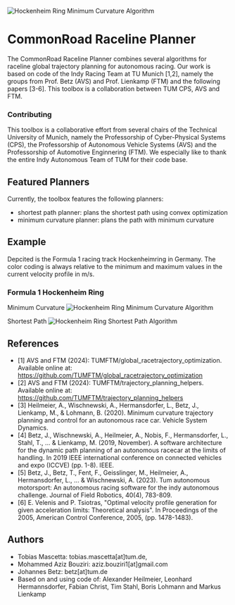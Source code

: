 ![Hockenheim Ring Minimum Curvature Algorithm](docs/assets/combined_av_chairs.svg)
# CommonRoad Raceline Planner
The CommonRoad Raceline Planner combines several algorithms for raceline global trajectory planning for 
autonomous racing.
Our work is based on code of the Indy Racing Team at TU Munich [1,2], namely the groups from Prof. Betz (AVS) and Prof. Lienkamp (FTM)
and the following papers [3-6]. This toolbox is a collaboration between TUM CPS, AVS and FTM.

### Contributing
This toolbox is a collaborative effort from several chairs of the Technical University of Munich, namely
the Professorship of Cyber-Physical Systems (CPS), the Professorship of Autonomous Vehicle Systems (AVS) 
and the Professorship of Automotive Enginnering (FTM). We especially like to thank the entire Indy Autonomous Team
of TUM for their code base.

## Featured Planners
Currently, the toolbox features the following planners: 
- shortest path planner: plans the shortest path using convex optimization
- minimum curvature planner: plans the path with minimum curvature

## Example
Depcited is the Formula 1 racing track Hockenheimring in Germany.
The color coding is always relative to the minimum and maximum values in the current velocity profile in m/s.

### Formula 1 Hockenheim Ring
Minimum Curvature
![Hockenheim Ring Minimum Curvature Algorithm](docs/assets/hhr.png)

Shortest Path
![Hockenheim Ring Shortest Path Algorithm](docs/assets/hhr_sp.png)


## References
- [1] AVS and FTM (2024): TUMFTM/global_racetrajectory_optimization. Available online at: https://github.com/TUMFTM/global_racetrajectory_optimization
- [2] AVS and FTM (2024): TUMFTM/trajectory_planning_helpers. Available online at: https://github.com/TUMFTM/trajectory_planning_helpers
- [3] Heilmeier, A., Wischnewski, A., Hermansdorfer, L., Betz, J., Lienkamp, M., & Lohmann, B. (2020). Minimum curvature trajectory planning and control for an autonomous race car. Vehicle System Dynamics.
- [4] Betz, J., Wischnewski, A., Heilmeier, A., Nobis, F., Hermansdorfer, L., Stahl, T., ... & Lienkamp, M. (2019, November). A software architecture for the dynamic path planning of an autonomous racecar at the limits of handling. In 2019 IEEE international conference on connected vehicles and expo (ICCVE) (pp. 1-8). IEEE.
- [5] Betz, J., Betz, T., Fent, F., Geisslinger, M., Heilmeier, A., Hermansdorfer, L., ... & Wischnewski, A. (2023). Tum autonomous motorsport: An autonomous racing software for the indy autonomous challenge. Journal of Field Robotics, 40(4), 783-809.
- [6] E. Velenis and P. Tsiotras, "Optimal velocity profile generation for given acceleration limits: Theoretical analysis". In Proceedings of the 2005, American Control Conference, 2005, (pp. 1478-1483).

## Authors
- Tobias Mascetta: tobias.mascetta[at]tum.de,
- Mohammed Aziz Bouziri: aziz.bouziri1[at]gmail.com
- Johannes Betz: betz[at]tum.de
- Based on and using code of: Alexander Heilmeier, Leonhard Hermannsdorfer, Fabian Christ, Tim Stahl, Boris Lohmann and Markus Lienkamp
